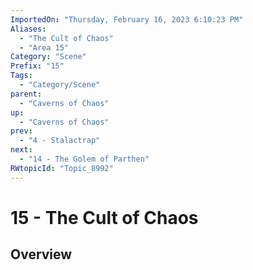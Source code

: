 ```yaml
---
ImportedOn: "Thursday, February 16, 2023 6:10:23 PM"
Aliases:
  - "The Cult of Chaos"
  - "Area 15"
Category: "Scene"
Prefix: "15"
Tags:
  - "Category/Scene"
parent:
  - "Caverns of Chaos"
up:
  - "Caverns of Chaos"
prev:
  - "4 - Stalactrap"
next:
  - "14 - The Golem of Parthen"
RWtopicId: "Topic_8992"
---
```

# 15 - The Cult of Chaos
## Overview
